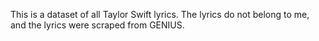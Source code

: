 This is a dataset of all Taylor Swift lyrics. The lyrics do not belong to me, and the lyrics were scraped from GENIUS.